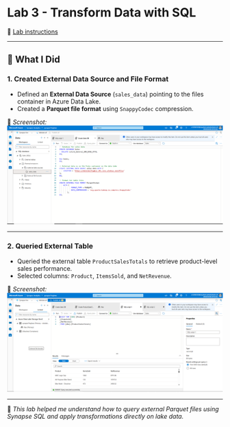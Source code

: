 # Lab 3 - Transform Data with SQL  
🔗 [Lab instructions](https://github.com/secedit/dp-203-azure-data-engineer/blob/master/Instructions/Labs/03-Transform-data-with-sql.md)

---

## 🔁 What I Did

### 1. Created External Data Source and File Format  
- Defined an **External Data Source** (`sales_data`) pointing to the files container in Azure Data Lake.  
- Created a **Parquet file format** using `SnappyCodec` compression.

📸 *Screenshot:*  
![External Data Source](external%20datasource.PNG)

---

### 2. Queried External Table  
- Queried the external table `ProductSalesTotals` to retrieve product-level sales performance.  
- Selected columns: `Product`, `ItemsSold`, and `NetRevenue`.

📸 *Screenshot:*  
![Query External Table](2.PNG)

---

💬 *This lab helped me understand how to query external Parquet files using Synapse SQL and apply transformations directly on lake data.*
